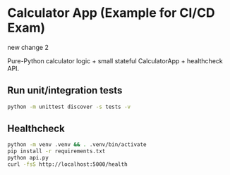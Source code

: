 # Calculator App (Example for CI/CD Exam)

new change 2

Pure-Python calculator logic + small stateful CalculatorApp + healthcheck API.

## Run unit/integration tests
```bash
python -m unittest discover -s tests -v
```

## Healthcheck
```bash
python -m venv .venv && . .venv/bin/activate
pip install -r requirements.txt
python api.py
curl -fsS http://localhost:5000/health
```
